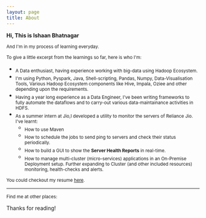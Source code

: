 ```yaml
---
layout: page
title: About
---
```


<p><strong>Hi, This is Ishaan Bhatnagar</strong></p>

<sub> And I'm in my process of learning everyday.</sub>

<sub>To give a little excerpt from the learnings so far, here is who I'm:</sub>
- <sub> A Data enthusiast, having experience working with big-data using Hadoop Ecosystem.</sub> 
- <sub> I'm using Python, Pyspark, Java, Shell-scripting, Pandas, Numpy, Data-Visualisation Tools, Various Hadoop Ecosystem components like Hive, Impala, Oziee and other depending upon the requirements. </sub> 
- <sub> Having a year long experience as a Data Engineer, I’ve been writing frameworks to fully automate the dataflows and to carry-out various data-maintainance activities in HDFS.</sub>
- <sub>  As a summer intern at Jio,I developed a utility to monitor the servers of Reliance Jio. I've learnt:</sub>
    - <sub>How to use Maven</sub>
    - <sub>How to schedule the jobs to send ping to servers and check their status periodically.</sub>
    - <sub>How to build a GUI to show the <strong>Server Health Reports</strong> in real-time.</sub>
    - <sub>How to manage multi-cluster (micro-services) applications in an On-Premise Deployment setup. Further expanding to Cluster (and other included resources) monitoring, health-checks and alerts.</sub>

<sub>You could checkout my resume [here](https://ishaanbhatnagar25.github.io/assets/IshaanResume.pdf).</sub>

---

<sub>Find me at other places:</sub>
<p class="social-icons">
  <a href="https://www.linkedin.com/in/ishaan-b-33609795/"><i class="fab fa-linkedin-in fa-2x"></i></a>
  <a href="https://twitter.com/IshaanB25"><i class="fab fa-twitter fa-2x"></i></a>
  <a href="https://github.com/IshaanBhatnagar25"><i class="fab fa-github fa-2x"></i></a>  
</p>

Thanks for reading!
